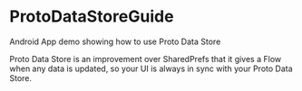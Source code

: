 # ProtoDataStoreGuide
Android App demo showing how to use Proto Data Store

Proto Data Store is an improvement over SharedPrefs that it gives a Flow when any data is updated, so your UI is always in sync with your Proto Data Store.
